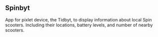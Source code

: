 ## Spinbyt

App for pixlet device, the Tidbyt, to display information about local Spin scooters. 
Including their locations, battery levels, and number of nearby scooters.
